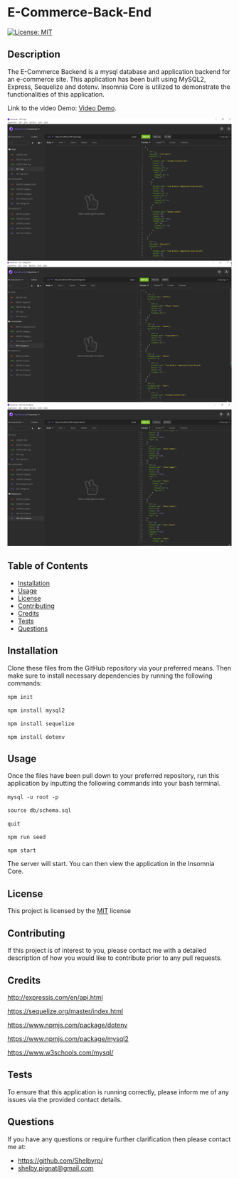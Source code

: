 # E-Commerce-Back-End

[![License: MIT](https://img.shields.io/badge/License-MIT-yellow.svg)](https://opensource.org/licenses/MIT)

## Description
The E-Commerce Backend is a mysql database and application backend for an e-commerce site. This application has been built using MySQL2, Express, Sequelize and dotenv. Insomnia Core is utilized to demonstrate the functionalities of this application. 

Link to the video Demo: [Video Demo](https://youtu.be/hzJOceYWJ4Y). 

![Final result appears as:](./Assets/ecommerceex1.png)
![Final result appears as:](./Assets/ecommerceex2.png)
![Final result appears as:](./Assets/ecommerceex3.png)

## Table of Contents
- [Installation](#installation)
- [Usage](#usage)
- [License](#license)
- [Contributing](#contributing)
- [Credits](#credits)
- [Tests](#tests)
- [Questions](#questions)

## Installation 

Clone these files from the GitHub repository via your preferred means. Then make sure to install necessary dependencies by running the following commands:
```
npm init
```
```
npm install mysql2
```
```
npm install sequelize
```
```
npm install dotenv
```

## Usage
Once the files have been pull down to your preferred repository, run this application by inputting the following commands into your bash terminal. 
```
mysql -u root -p
```
```
source db/schema.sql
```
```
quit
```
```
npm run seed
```
```
npm start
```

The server will start. You can then view the application in the Insomnia Core.

## License
This project is licensed by the [MIT](https://opensource.org/licenses/MIT) license

## Contributing 
If this project is of interest to you, please contact me with a detailed description of how you would like to contribute prior to any pull requests.

## Credits

http://expressjs.com/en/api.html

https://sequelize.org/master/index.html

https://www.npmjs.com/package/dotenv

https://www.npmjs.com/package/mysql2

https://www.w3schools.com/mysql/

## Tests 
To ensure that this application is running correctly, please inform me of any issues via the provided contact details.

## Questions
If you have any questions or require further clarification then please contact me at:
- https://github.com/Shelbyrp/
- shelby.pignat@gmail.com